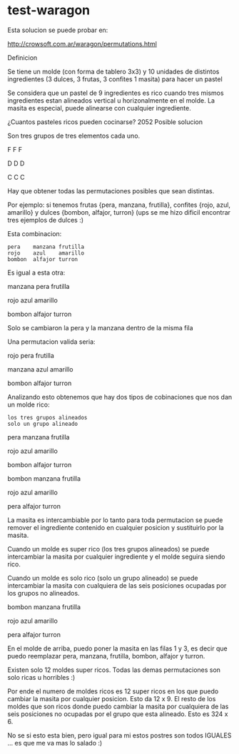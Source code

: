 test-waragon
============

Esta solucion se puede probar en:

http://crowsoft.com.ar/waragon/permutations.html

Definicion

Se tiene un molde (con forma de tablero 3x3) y 10 unidades de distintos ingredientes (3 dulces, 3 frutas, 3 confites 1 masita) para hacer un pastel

Se considera que un pastel de 9 ingredientes es rico cuando tres mismos ingredientes estan alineados vertical u horizonalmente en el molde. La masita es especial, puede alinearse con cualquier ingrediente.

¿Cuantos pasteles ricos pueden cocinarse?
2052
Posible solucion

Son tres grupos de tres elementos cada uno.

F	F	F

D	D	D

C	C	C

Hay que obtener todas las permutaciones posibles que sean distintas.

Por ejemplo: si tenemos frutas {pera, manzana, frutilla}, confites {rojo, azul, amarillo} y dulces {bombon, alfajor, turron} (ups se me hizo dificil encontrar tres ejemplos de dulces :)

Esta combinacion:

    pera	manzana	frutilla
    rojo	azul	amarillo
    bombon	alfajor	turron

Es igual a esta otra:

manzana	pera	frutilla

rojo	azul	amarillo

bombon	alfajor	turron

Solo se cambiaron la pera y la manzana dentro de la misma fila

Una permutacion valida seria:

rojo	pera	frutilla

manzana	azul	amarillo

bombon	alfajor	turron

Analizando esto obtenemos que hay dos tipos de cobinaciones que nos dan un molde rico:

    los tres grupos alineados
    solo un grupo alineado

    
pera	manzana	frutilla

rojo	azul	amarillo

bombon	alfajor	turron


bombon	manzana	frutilla

rojo	azul	amarillo

pera	alfajor	turron

La masita es intercambiable por lo tanto para toda permutacion se puede remover el ingrediente contenido en cualquier posicion y sustituirlo por la masita.

Cuando un molde es super rico (los tres grupos alineados) se puede intercambiar la masita por cualquier ingrediente y el molde seguira siendo rico.

Cuando un molde es solo rico (solo un grupo alineado) se puede intercambiar la masita con cualquiera de las seis posiciones ocupadas por los grupos no alineados.

bombon	manzana	frutilla

rojo	azul	amarillo

pera	alfajor	turron

En el molde de arriba, puedo poner la masita en las filas 1 y 3, es decir que puedo reemplazar pera, manzana, frutilla, bombon, alfajor y turron.

Existen solo 12 moldes super ricos. Todas las demas permutaciones son solo ricas u horribles :)

Por ende el numero de moldes ricos es 12 super ricos en los que puedo cambiar la masita por cualquier posicion. Esto da 12 x 9. El resto de los moldes que son ricos donde puedo cambiar la masita por cualquiera de las seis posiciones no ocupadas por el grupo que esta alineado. Esto es 324 x 6.

No se si esto esta bien, pero igual para mi estos postres son todos IGUALES ... es que me va mas lo salado :)
